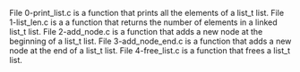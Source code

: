 File 0-print_list.c is a function that prints all the elements of a list_t list.
File 1-list_len.c is a a function that returns the number of elements in a linked list_t list.
File 2-add_node.c is a function that adds a new node at the beginning of a list_t list.
File 3-add_node_end.c is a function that adds a new node at the end of a list_t list.
File 4-free_list.c is a function that frees a list_t list.





